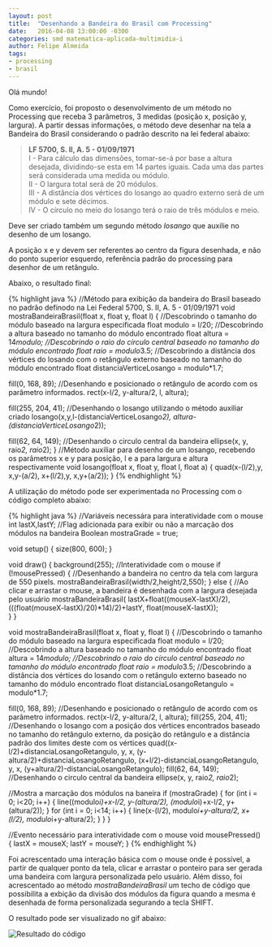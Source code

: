 ```yaml
---
layout: post
title:  "Desenhando a Bandeira do Brasil com Processing"
date:   2016-04-08 13:00:00 -0300
categories: smd matematica-aplicada-multimidia-i
author: Felipe Almeida
tags:
- processing
- brasil
---
```


Olá mundo!

Como exercício, foi proposto o desenvolvimento de um método no Processing que receba 3 parâmetros, 3 medidas (posição x, posição y, largura). A partir dessas informações, o método deve desenhar na tela a Bandeira do Brasil considerando o padrão descrito na lei federal abaixo:

>**LF 5700, S. II, A. 5 - 01/09/1971**  
I - Para cálculo das dimensões, tomar-se-á por base a altura desejada, dividindo-se esta em 14 partes iguais. Cada uma das partes será considerada uma medida ou módulo.  
II - O largura total será de 20 módulos.  
III - A distância dos vértices do losango ao quadro externo será de um módulo e sete décimos.  
IV - O círculo no meio do losango terá o raio de três módulos e meio.

Deve ser criado também um segundo método *losango* que auxilie no desenho de um losango.

A posição x e y devem ser referentes ao centro da figura desenhada, e não do ponto superior esquerdo, referência padrão do processing para desenhor de um retângulo.  

Abaixo, o resultado final:

{% highlight java %}
//Método para exibição da bandeira do Brasil baseado no padrão definodo na Lei Federal 5700, S. II, A. 5 - 01/09/1971
void mostraBandeiraBrasil(float x, float y, float l) 
{
  //Descobrindo o tamanho do módulo baseado na largura especificada
  float modulo = l/20;
  //Descobrindo a altura baseado no tamanho do módulo encontrado
  float altura = 14*modulo;
  //Descobrindo o raio do círculo central baseado no tamanho do módulo encontrado
  float raio = modulo*3.5;
  //Descobrindo a distância dos vértices do losando com o retângulo externo baseado no tamanho do módulo encontrado
  float distanciaVerticeLosango = modulo*1.7;
  
  fill(0, 168, 89);
  //Desenhando e posicionado o retângulo de acordo com os parâmetro informados.
  rect(x-l/2, y-altura/2, l, altura);
  
  fill(255, 204, 41);
  //Desenhando o losango utilizando o método auxiliar criado
  losango(x,y,l-(distanciaVerticeLosango*2), altura-(distanciaVerticeLosango*2));
  
  fill(62, 64, 149);
  //Desenhando o circulo central da bandeira
  ellipse(x, y, raio*2, raio*2);
}
//Método auxiliar para desenho de um losango, recebendo os parâmetros x e y para posição, l e a para largura e altura respectivamente
void losango(float x, float y, float l, float a) 
{
  quad(x-(l/2),y, x,y-(a/2), x+(l/2),y, x,y+(a/2));
}
{% endhighlight %}

A utilização do método pode ser experimentada no Processing com o código completo abaixo:

{% highlight java %}
//Variáveis necessára para interatividade com o mouse
int lastX,lastY;
//Flag adicionada para exibir ou não a marcação dos módulos na bandeira
Boolean mostraGrade = true;

void setup() {
  size(800, 600);
}

void draw() {
  background(255);
  //Interatividade com o mouse
  if (!mousePressed) {
    //Desenhando a bandeira no centro da tela com largura de 550 pixels.
    mostraBandeiraBrasil(width/2,height/2,550);
  } else {
    //Ao clicar e arrastar o mouse, a bandeira é desenhada com a largura desejada pelo usuário
    mostraBandeiraBrasil(
      lastX+float((mouseX-lastX)/2),
      (((float(mouseX-lastX)/20)*14)/2)+lastY,
      float(mouseX-lastX));    
  }
}

void mostraBandeiraBrasil(float x, float y, float l) 
{
  //Descobrindo o tamanho do módulo baseado na largura especificada
  float modulo = l/20;
  //Descobrindo a altura baseado no tamanho do módulo encontrado
  float altura = 14*modulo;
  //Descobrindo o raio do círculo central baseado no tamanho do módulo encontrado
  float raio = modulo*3.5;
  //Descobrindo a distância dos vértices do losando com o retângulo externo baseado no tamanho do módulo encontrado
  float distanciaLosangoRetangulo = modulo*1.7;
  
  fill(0, 168, 89);
  //Desenhando e posicionado o retângulo de acordo com os parâmetro informados.
  rect(x-l/2, y-altura/2, l, altura);
  fill(255, 204, 41);
  //Desenhando o losango com a posição dos vértices encontrados baseado no tamanho do retângulo externo, da posição do retângulo e a distância padrão dos limites deste com os vértices
  quad((x-l/2)+distanciaLosangoRetangulo, y, 
        x, (y-altura/2)+distanciaLosangoRetangulo,
       (x+l/2)-distanciaLosangoRetangulo, y, 
        x, (y+altura/2)-distanciaLosangoRetangulo);
  fill(62, 64, 149);
  //Desenhando o circulo central da bandeira
  ellipse(x, y, raio*2, raio*2);
  
  //Mostra a marcação dos módulos na baneira
  if (mostraGrade) {
    for (int i = 0; i<20; i++) {
      line((modulo*i)+x-l/2, y-(altura/2), (modulo*i)+x-l/2, y+(altura/2));
    }
    for (int i = 0; i<14; i++) {
      line(x-(l/2), modulo*i+y-altura/2, x+(l/2), modulo*i+y-altura/2);
    }
  } 
}

//Evento necessário para interatividade com o mouse
void mousePressed() {
  lastX = mouseX;
  lastY = mouseY;
}
{% endhighlight %}

Foi acrescentado uma interação básica com o mouse onde é possível, a partir de qualquer ponto da tela, clicar e arrastar o ponteiro para ser gerada uma bandeira com largura personalizada pelo usuário. Além disso, foi acrescentado ao método *mostraBandeiraBrasil* um techo de código que possibilita a exbição da divisão dos módulos da figura quando a mesma é desenhada de forma personalizada segurando a tecla SHIFT.

O resultado pode ser visualizado no gif abaixo:

![Resultado do código](http://i.giphy.com/l3V0dOOW1x2QVC44o.gif)